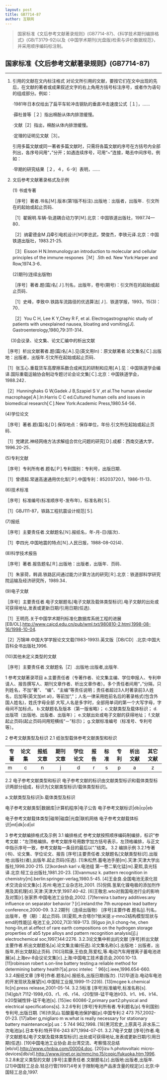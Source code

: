 ```yaml
---
layout: post
title: GB7714-87  
author: 互联网
---
```


>国家标准《文后参考文献著录规则》(GB7714-87)、《科学技术期刊编排格式》(GB/T3179-92)以及《中国学术期刊(光盘版)检索与评价数据规范》，并采用顺序编码标注制。 

## 国家标准《文后参考文献著录规则》(GB7714-87)
----
1. 引用的文献在文内标注格式
    对论文所引用的文献，要按它们在文中出现的先后，在文献的著者或成果叙述文字的右上角用方括号标注序号，或者作为语句的组成部分。例如： 

    ·1981年日本仅给出了扁平车轮冲击钢轨的垂直冲击速度公式［１］，…… 

    ·薛杜普等［２］指出棉酚从体内排泄缓慢。 

    ·文献［2］指出，棉酚从体内排泄缓慢。 

    ·定理的证明见文献［3］。 

    引用多篇文献或同一著者多篇文献时，只需将各篇文献的序号在方括号内全部列出，各序号间用“，”分开；如遇连续序号，可用“~”连接，略去中间序号。例如： 

    ·早期的研究结果［２，４，６-9］表明，……

2. 文后参考文献著录格式及示例

   (1) 书或专著 

   ［序号］著者.书名[Ｍ].版本(第1版不标注).出版地：出版者，出版年．引文所在的起始或起止页码． 

   ［1］翟婉明.车辆-轨道耦合动力学[Ｍ].北京：中国铁道出版社，1997.74—80． 

   ［2］纳霍德金M Д牵引电机设计[Ｍ]李忠武，樊俊杰，李铁元译.北京：中国铁道出版社，1983.21-25.

   ［3］Eisson H N.Immunology:an introduction to molecular and cellular principles of the immune respones［Ｍ］.5th ed. New York:Harper and Row,1974.3-6．

   (2)期刊(连续出版物) 

   ［序号］著者.题(篇)名[Ｊ].刊名，出版年，卷号(期号)：引文所在的起始或起止页码．

   ［1］史峰，李致中.铁路车流路径的优选算法[Ｊ]．铁道学报，1993，15(3)：70．

   ［2］You C H, Lee K Y,Chey R F, et al. Electrogastrographic study of patients with unexplained nausea, bloating and vomiting[J]. Gastroenterology,1980,79:311-314．

　 (3)会议录、论文集、论文汇编中的析出文献 

   ［序号］析出文献著者.题(篇)名[Ａ].见(英文用In)：原文献著者.论文集名[Ｃ].出版地：出版者，出版年.引文所在起始或起止页码． 

   ［1］张玉心.重载货车高摩擦系数合成闸瓦的研制和应用[Ａ].见：中国铁道学会编译.国际重载运输协会制动专题讨论会论文集[Ｃ].北京：中国铁道学会，1988.242． 

   ［2］Hunninghaks G W,Gadek J B,Szapiel S V ,et al.The human alveolar macrophage[Ａ].In:Harris C C ed.Cultured human cells and issues in biomedical research[Ｃ].New York:Academic Press,1980.54-56．

  (4)学位论文 

   ［序号］著者.题(篇)名[Ｄ].保存地点：保存单位，年份.引文所在起始或起止页码．

   ［1］党建武.神经网络方法求解组合优化问题的研究[Ｄ].成都：西南交通大学，1996.20-25．

   (5)专利文献 

   ［序号］专利所有者.题名[Ｐ].专利国别：专利号，出版日期． 

   ［1］曾德超.常速高速通用优化犁[Ｐ].中国专利：85203720.1，1986-11-13．

  (6)技术标准

   ［序号］标准编号(标准顺序号-发布年)，标准名称[Ｓ]. 

   ［1］GBJ111-87，铁路工程抗震设计规范[Ｓ].

  (7)报纸 

   ［序号］主要责任者.文献题名[Ｎ].报纸名，年-月-日(版次)． 

   ［1］李四光.中国地震的特点[Ｎ].人民日报，1988-08-02(4)．

  (8)科学技术报告

   ［序号］著者.报告题名[Ｒ].出版地：出版者，出版年．页码． 

   ［1］朱家荷，韩调.铁路区间通过能力计算方法的研究[Ｒ].北京：铁道部科学研究院运输及经济研究所，1989.34．

  (9)电子文献 

   ［序号］主要责任者.电子文献题名[电子文献及载体类型标识].电子文献的出处或可获得地址,发表或更新日期/引用日期(任选). 

   ［1］王明亮.关于中国学术期刊标准化数据库系统工程的进展[EB/OL].http://www.cajcd.edu.cn/pub/wml.txt/980810-2.html,1998-08-16/1998-10-04. 

   ［2］万锦坤.中国大学学报论文文载(1983-1993).英文版［DB/CD］.北京:中国大百科全书出版社,1996.

   (10)其他未定义类型的文献 

   ［序号］主要责任者.文献题名［Z］.出版地:出版者,出版年.

 1 参考文献著录项目
 a.主要责任者（专著作者、论文集主编、学位申报人、专利申请人、报告撰写人、期刊文章作者、析出文章作者）。多个责任者间用“，”分隔，只列姓名，不加“著”、 “编”、“主编”等责任说明；责任者超过3人时著录前3人姓名，后加等(英文加et al)，等前加“,”；人名一律采用姓前名后的著录格式(包含外国人姓名)，姓氏字母全部 大写,人名是多字时，全部用单词的第一个大写字母，字母间不加标点。
 b.文献题名及版本（第一版省略）；
 c.文献类型及载体标识；
 d.出版项（出版地、出版者、出版年）；
 e.文献出处或电子文献的获得地址；
 f.文献起止页码(起止页码间用短横线“－”标示)；
 g.文献标准编号（标准号、专利号等）。

 2 参考文献类型及标识
 2.1 纸张型载体参考文献类型和标识

   |  专著  |  论文集  |  报纸文章  |  期刊文章  |  学位论文  |  报告  |  标准  |  专利  |  析出文献  |  其它文献  |
   |-------|:-------:|:---------:|:---------:|:---------:|:-----:|:------:|:-----:|:---------:|:---------:|
   |  m  |  c |  n  |  j  |  d  |  r  |  s  |  p  |  a  |  z  |

 2.2 电子参考文献类型和标识
 电子参考文献的标识由文献类型标识和载体类型标识两部分组成，标识为[文献类型标识/载体类型标识]。

 a.文献类型及标识|b.载体类型及标识

 电子参考文献类型|数据库|计算机程序|电子公告
 电子参考文献标识|db|cp|eb

 电子参考文献载体类型|磁带|磁盘|光盘|联机网络
 电子参考文献载体标识|mt|dk|cd|ol

 3 参考文献编排格式及示例
 3.1 编排格式
 参考文献按照顺序编码制编排，标识“参考文献：”左顶格编排。参考文献序号用数字加方括号表示，左顶格编排，与正文中指示序号一致，参考文献每一条目的最后以“.”结束。
 3.2 编排示例
 3.2.1专著(书)、论文集、学位论文、报告
 [序号]主要责任者.文献题名[文献类型标识].出版地:出版社(者),出版年.起止页码(任选).
 [1]朱松然.蓄电池手册[m].天津:天津大学出版社,1998.200-215.
 [2]kordesh karl v.电池组 第一卷二氧化锰[m].夏熙,袁光钰译.北京:轻工业出版社,1981.20-23.
 [3]vanmusz k. pattern recognition in chemistry[m].berlin:springer-verlag,1980.5-45.
 [4]王金良.全国电池无汞化技术交流会论文集[c].苏州:电池工业杂志社,2001.
 [5]倪佩.氢氧化镍电极的添加剂作用及其机理[d].天津:天津大学,1997.40-42.
 [6]王敬忠.wto对我国电池行业的影响及对策[r].张家界:中国电池工业协会,2002.
 [7]ferreira t.battery additives:any influence on separator behavior？[r].ireland:the 7th european lead battery conference,2000-09.
 3.2.2期刊（连续出版物）
 [序号]主要作者.题名[j].刊名，出版年，卷（期）：起止页码.
              [8]夏熙,木合塔尔?依米提.γ-mno2结构模型现状与emd的性能[j].电池工业,2002,7(3):169-173.
              [9]guo jin,li chong-he, chen hong-lin,et al.effect of rare earth compositions on the hydrogen storage properties of ab5 type alloys and pattern recognition analysis[j].j electrochemical soc,1997,144:2276.
3.2.3论文集中析出的文献
[序号]析出文献主要作者.析出文献题名[a].论文集主编(任选).论文集名称[c].出版地：出版者，出版年,析出文献起止页码.
              [10]冯熙康,王伯良,陈爱松,等.电动汽车用锂离子蓄电池进展[a].上海ev-8会议论文集[c].上海:中国电工技术委员会,2000.10-13.
              [11]robinson robert s.on-line battery testing:a reliable method for determining battery health?[a].proc intelec ＇96[c].ieee,1996.654-660.
 3.2.4报纸文章
[序号]作者.题名[n].报纸名,出版日期(版次).
              [12]毕道治.电动车电池的开发现状及展望[n].中国轻工业报,1999-11-22(6).
              [13]mcgee k.chemical llc[n].press release,2001-05-14.
 3.2.5标准
[序号]标准编号,标准名称[s].
              [14]gb/t 7112-1998,r03、r1、r6、r14、r20型锌-锰干电池lr03、lr1、lr6、lr14、lr20型碱性锌-锰干电池[s].
              [15]iec 60086-2,primary part2:physical and electrical specifications[s].
3.2.6专利
[序号]专利所有者.专利题名[p].专利国别:专利号,出版日期.
              [16]许凤山.铅酸蓄电池保护器[p].中国专利:2 473 757,2002-01-23.
              [17]alber g,migliaro m w.what is really necessary for stationary battery maintenance[p].us：5 744 962,1998.
              [18]黑河宏史,上原真弓.非水系二次电池[p].日本专利:特开平6-243 871,1994-07-01.
3.2.7电子文献
[序号]作者.电子文献题名[电子文献及载体类型标识].出处或可获得地址,发表或更新日期/引用日期(任选).
              [19]中国电池工业协会.赴台湾交流、考察情况总结[eb/ol].http://www.chnbia.com/00004.doc.
              [20]izu h.photovoltaic micro-devices[db/ol].http://www.iijnet.or.jp/mmc/no.15/copic/fukuoka.htm,1996.
3.2.8未定义类型的文献
[序号]主要责任者.文献题名[z].出版地:出版者,出版年.
              [21]中国轻工总会.轻总行管[1997]4号关于限制电池产品汞含量的规定[z].北京:中国轻工总会,1997.

